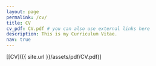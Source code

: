 ```yaml
---
layout: page
permalink: /cv/
title: CV
cv_pdf: CV.pdf # you can also use external links here
description: This is my Curriculum Vitae.
nav: true
---
```


[[CV]({{ site.url }}/assets/pdf/CV.pdf)]
